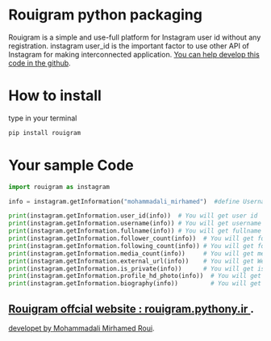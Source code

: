 # Rouigram python packaging

Rouigram is a simple and use-full platform for Instagram user id 
without any registration. instagram user_id is the important factor 
to use other API of Instagram for making interconnected application.
[You can help develop this code in the github][src]. 
# How to install 
type in your terminal 
```python
pip install rouigram
```
# Your sample Code
```python
import rouigram as instagram

info = instagram.getInformation("mohammadali_mirhamed")  #define Username

print(instagram.getInformation.user_id(info))  # You will get user id
print(instagram.getInformation.username(info)) # You will get username
print(instagram.getInformation.fullname(info)) # You will get fullname
print(instagram.getInformation.follower_count(info))  # You will get follower count
print(instagram.getInformation.following_count(info)) # You will get following count
print(instagram.getInformation.media_count(info))     # You will get media_count
print(instagram.getInformation.external_url(info))    # You will get Website link
print(instagram.getInformation.is_private(info))      # You will get is_private
print(instagram.getInformation.profile_hd_photo(info))  # You will get FullHd profile Image
print(instagram.getInformation.biography(info))         # You will get biography
```


[Rouigram offcial website : rouigram.pythony.ir ][web].
----
[developet by Mohammadali Mirhamed Roui][rst].

[src]: https://github.com/MohammadaliMirhamed/rouigram.py
[web]: https://www.mirhamedrooy.ir/rouigram/
[rst]: https://www.mirhamedrooy.ir
